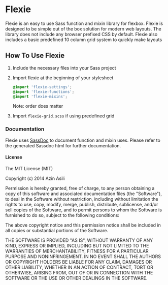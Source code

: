 # Flexie

Flexie is an easy to use Sass function and mixin library for flexbox. Flexie is designed to be simple out of the box solution for modern web layouts. The library does not include any browser prefixed CSS by default. Flexie also includes a basic predefined 10 column grid system to quickly make layouts

## How To Use Flexie

1. Include the necessary files into your Sass project
2. Import flexie at the beginning of your stylesheet
   
	```scss
	@import 'flexie-settings';
	@import 'flexie-functions';
	@import 'flexie-mixins';
	```
	
	Note: order does matter
3. Import `flexie-grid.scss` if using predefined grid

### Documentation

Flexie uses [SassDoc](https://github.com/SassDoc/sassdoc) to document function and mixin uses. Please refer to the generated Sassdoc html for further documentation. 


#### License

The MIT License (MIT)

Copyright (c) 2014 Azin Asili

Permission is hereby granted, free of charge, to any person obtaining a copy of
this software and associated documentation files (the "Software"), to deal in
the Software without restriction, including without limitation the rights to
use, copy, modify, merge, publish, distribute, sublicense, and/or sell copies of
the Software, and to permit persons to whom the Software is furnished to do so,
subject to the following conditions:

The above copyright notice and this permission notice shall be included in all
copies or substantial portions of the Software.

THE SOFTWARE IS PROVIDED "AS IS", WITHOUT WARRANTY OF ANY KIND, EXPRESS OR
IMPLIED, INCLUDING BUT NOT LIMITED TO THE WARRANTIES OF MERCHANTABILITY, FITNESS
FOR A PARTICULAR PURPOSE AND NONINFRINGEMENT. IN NO EVENT SHALL THE AUTHORS OR
COPYRIGHT HOLDERS BE LIABLE FOR ANY CLAIM, DAMAGES OR OTHER LIABILITY, WHETHER
IN AN ACTION OF CONTRACT, TORT OR OTHERWISE, ARISING FROM, OUT OF OR IN
CONNECTION WITH THE SOFTWARE OR THE USE OR OTHER DEALINGS IN THE SOFTWARE.
